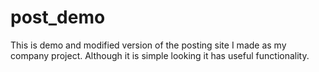 # post_demo
This is demo and modified version of the posting site I made as my company project. Although it is simple looking it has useful functionality.
